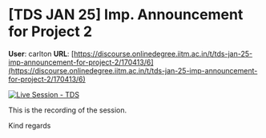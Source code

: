# [TDS JAN 25] Imp. Announcement for Project 2

**User**: carlton
**URL**: [https://discourse.onlinedegree.iitm.ac.in/t/tds-jan-25-imp-announcement-for-project-2/170413/6](https://discourse.onlinedegree.iitm.ac.in/t/tds-jan-25-imp-announcement-for-project-2/170413/6)

[![](https://europe1.discourse-cdn.com/flex013/uploads/iitm/original/3X/3/e/3efcd748f78a7c057c71077f79d7b0858622b9ff.jpeg "Live Session - TDS")](https://www.youtube.com/watch?v=RToHBe6yB_4)

This is the recording of the session.

Kind regards

